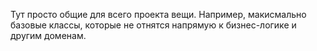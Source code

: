 Тут просто общие для всего проекта вещи. Например, макисмально базовые классы, которые не отнятся напрямую к бизнес-логике и другим доменам.
